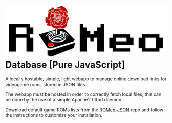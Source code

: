 # ![ROMeo](logo.png?raw=true "ROMeo logo") Database [Pure JavaScript]
A locally hostable, simple, light webapp to manage online download links for videogame roms, stored in JSON files.

The webapp must be hosted in order to correctly fetch local files, this can be done by the use of a simple Apache2 httpd daemon.

Download default game ROMs lists from the [ROMeo-JSON](https://github.com/Ascaniolamp/ROMeo-JSON) repo and follow the instructions to customize your installation.
